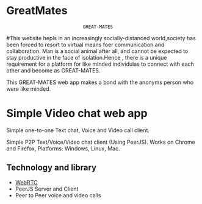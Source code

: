 # GreatMates
								GREAT-MATES

#This website hepls in an increasingly socially-distanced world,society has been forced to resort to 
virtual means foer communication and collaboration. Man is a social animal after all, and cannot be 
expected to stay productive in the face of isolation.Hence , there is a unique requirement for a 
platform for like minded individulas to connect with each other and become as GREAT-MATES.

This GREAT-MATES web app makes a bond with the anonyms person who were like minded. 

# Simple Video chat web app
Simple one-to-one Text chat, Voice and Video call client.

Simple P2P Text/Voice/Video chat client (Using PeerJS). Works on Chrome and Firefox, Platforms: 
Windows, Linux, Mac. 


## Technology and library
* [WebRTC](https://webrtc.org/)
* PeerJS Server and Client
* Peer to Peer voice and video calls

